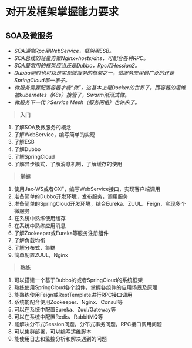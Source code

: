 # 对开发框架掌握能力要求

## SOA及微服务
- *SOA通常Rpc用WebService，框架用ESB。*
- *SOA总线的轻量方案Nginx+hosts/dns，可配合各种RPC。*
- *SOA最常用的框架应当还是Dubbo，Rpc用Hessian2。*
- *Dubbo同时也可以是实现微服务的框架之一，微服务应用最广泛的还是SpringCloud那一家子。*
- *微服务需要配置容器才能“微”，这基本上是Docker的世界了。而容器的运维被kubernetes（K8s）接管了，Swarm渐渐式微。*
- *微服务下一代？Service Mesh（服务网格）也许来了。*

> **入门**

1. 了解SOA及微服务的概念
2. 了解WebService，编写简单的实现
3. 了解ESB
4. 了解Dubbo
5. 了解SpringCloud
6. 了解异步模式，了解消息机制，了解缓存的使用

> **掌握**

1. 使用Jax-WS或者CXF，编写WebService接口，实现客户端调用
2. 准备简单的Dubbo开发环境，发布服务，调用服务
3. 准备简单的SpringCloud开发环境，结合Eureka、ZUUL、Feign，实现多个微服务
4. 在系统中熟练使用缓存
5. 在系统中熟练应用消息
6. 了解Zookeeper或Eureka等服务注册组件
7. 了解负载均衡
8. 了解分布式，集群
9. 简单配置ZUUL，Nginx

> **熟练**

1. 可以搭建一个基于Dubbo的或者SpringCloud的系统框架
2. 熟练使用SpringCloud各个组件，掌握各组件的应用场景及原理
3. 能熟练使用Feign或RestTemplate进行RPC接口调用
3. 系统能配合使用Zookeeper、Nginx、Consul等
4. 可以在系统中配置Eureka、Zuul/Gateway等
5. 可以在系统中配置Redis、RabbitMQ等
6. 能解决分布式Session问题，分布式事务问题，RPC接口调用问题
7. 可以集群部署，可以编写运维脚本
8. 能使用日志和监控分析和解决遇到的问题

